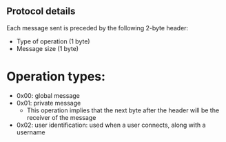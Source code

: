 ## Protocol details

Each message sent is preceded by the following 2-byte header:

+ Type of operation (1 byte)
+ Message size (1 byte)

# Operation types:

+ 0x00: global message
+ 0x01: private message
	- This operation implies that the next byte after the header will be the receiver of the
	message
+ 0x02: user identification: used when a user connects, along with a username
